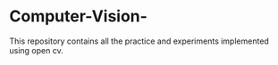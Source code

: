 # Computer-Vision-
This repository contains all the practice and experiments implemented using open cv.
